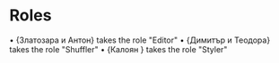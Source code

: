 # Roles
•	{Златозара и Антон} takes the role "Editor"
•	{Димитър и Теодора} takes the role "Shuffler"
•	{Калоян } takes the role "Styler"


